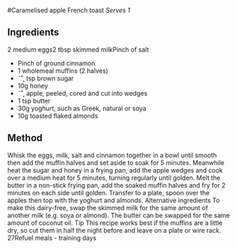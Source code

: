 
#Caramelised apple French  toast
_Serves 1_
## Ingredients
2 medium eggs2 tbsp skimmed milkPinch of salt
* Pinch of ground cinnamon
* 1 wholemeal muffins (2 halves)
* ˜˚˛ tsp brown sugar
* 10g honey
* ˜˚˛ apple, peeled, cored and cut into wedges
* 1 tsp butter
* 30g yoghurt, such as Greek, natural or soya
* 10g toasted flaked almonds
## Method
Whisk the eggs, milk, salt and cinnamon together in a bowl until 
smooth then add the muffin halves and set aside to soak for 5 
minutes.
Meanwhile heat the sugar and honey in a frying pan, add the 
apple wedges and cook over a medium heat for 5 minutes, 
turning regularly until golden.
Melt the butter in a non-stick frying pan, add the soaked muffin 
halves and fry for 2 minutes on each side until golden. Transfer 
to a plate, spoon over the apples then top with the yoghurt and 
almonds.
Alternative ingredients
 To make this dairy-free, swap the skimmed milk for the same 
amount of another milk (e.g. soya or almond). The butter can be 
swapped for the same amount of coconut oil.
Tip
This recipe works best if the muffins are a little dry, so cut them 
in half the night before and leave on a plate or wire rack.
27Refuel meals - training days

